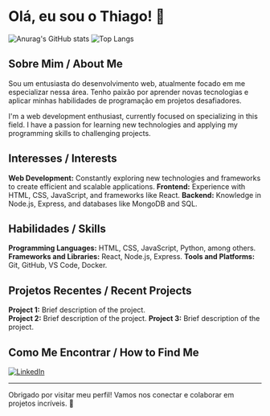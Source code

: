# Olá, eu sou o Thiago! 👋

 ![Anurag's GitHub stats](https://github-readme-stats.vercel.app/api?username=Thi4gos&show=reviews,discussions_started,discussions_answered,prs_merged,prs_merged_percentag&theme=radical&hide_border=true&hide_title=true&locale=pt-br)
![Top Langs](https://github-readme-stats.vercel.app/api/top-langs/?username=Thi4gos&layout=compact&theme=radical&hide_border=true&hide_title=true&locale=pt-br)

## Sobre Mim / About Me
Sou um entusiasta do desenvolvimento web, atualmente focado em me especializar nessa área. Tenho paixão por aprender novas tecnologias e aplicar minhas habilidades de programação em projetos desafiadores.

I'm a web development enthusiast, currently focused on specializing in this field. I have a passion for learning new technologies and applying my programming skills to challenging projects.

## Interesses / Interests  
  **Web Development:** Constantly exploring new technologies and frameworks to create efficient and scalable applications.
  **Frontend:** Experience with HTML, CSS, JavaScript, and frameworks like React.
  **Backend:** Knowledge in Node.js, Express, and databases like MongoDB and SQL.

## Habilidades / Skills
  **Programming Languages:** HTML, CSS, JavaScript, Python, among others.
  **Frameworks and Libraries:** React, Node.js, Express. 
  **Tools and Platforms:** Git, GitHub, VS Code, Docker.

## Projetos Recentes / Recent Projects  
  **Project 1:** Brief description of the project.  
  **Project 2:** Brief description of the project.
  **Project 3:** Brief description of the project.

## Como Me Encontrar / How to Find Me

[![LinkedIn](https://img.shields.io/badge/LinkedIn-000?style=for-the-badge&logo=linkedin&logoColor=0E76A8)]([https://www.linkedin.com/in/seu-perfil-linkedin](https://www.linkedin.com/in/me/))

---

Obrigado por visitar meu perfil! Vamos nos conectar e colaborar em projetos incríveis. 🚀
